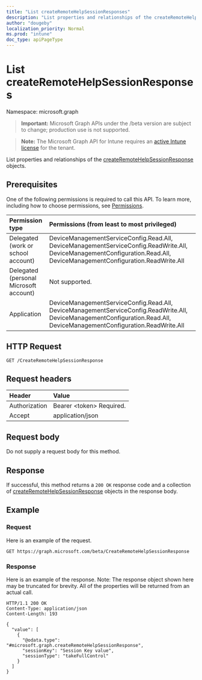 ```yaml
---
title: "List createRemoteHelpSessionResponses"
description: "List properties and relationships of the createRemoteHelpSessionResponse objects."
author: "dougeby"
localization_priority: Normal
ms.prod: "intune"
doc_type: apiPageType
---
```


# List createRemoteHelpSessionResponses

Namespace: microsoft.graph

> **Important:** Microsoft Graph APIs under the /beta version are subject to change; production use is not supported.

> **Note:** The Microsoft Graph API for Intune requires an [active Intune license](https://go.microsoft.com/fwlink/?linkid=839381) for the tenant.

List properties and relationships of the [createRemoteHelpSessionResponse](../resources/intune-remoteassistance-createremotehelpsessionresponse.md) objects.

## Prerequisites
One of the following permissions is required to call this API. To learn more, including how to choose permissions, see [Permissions](/graph/permissions-reference).

|Permission type|Permissions (from least to most privileged)|
|:---|:---|
|Delegated (work or school account)|DeviceManagementServiceConfig.Read.All, DeviceManagementServiceConfig.ReadWrite.All, DeviceManagementConfiguration.Read.All, DeviceManagementConfiguration.ReadWrite.All|
|Delegated (personal Microsoft account)|Not supported.|
|Application|DeviceManagementServiceConfig.Read.All, DeviceManagementServiceConfig.ReadWrite.All, DeviceManagementConfiguration.Read.All, DeviceManagementConfiguration.ReadWrite.All|

## HTTP Request
<!-- {
  "blockType": "ignored"
}
-->
``` http
GET /CreateRemoteHelpSessionResponse
```

## Request headers
|Header|Value|
|:---|:---|
|Authorization|Bearer &lt;token&gt; Required.|
|Accept|application/json|

## Request body
Do not supply a request body for this method.

## Response
If successful, this method returns a `200 OK` response code and a collection of [createRemoteHelpSessionResponse](../resources/intune-remoteassistance-createremotehelpsessionresponse.md) objects in the response body.

## Example

### Request
Here is an example of the request.
``` http
GET https://graph.microsoft.com/beta/CreateRemoteHelpSessionResponse
```

### Response
Here is an example of the response. Note: The response object shown here may be truncated for brevity. All of the properties will be returned from an actual call.
``` http
HTTP/1.1 200 OK
Content-Type: application/json
Content-Length: 193

{
  "value": [
    {
      "@odata.type": "#microsoft.graph.createRemoteHelpSessionResponse",
      "sessionKey": "Session Key value",
      "sessionType": "takeFullControl"
    }
  ]
}
```






